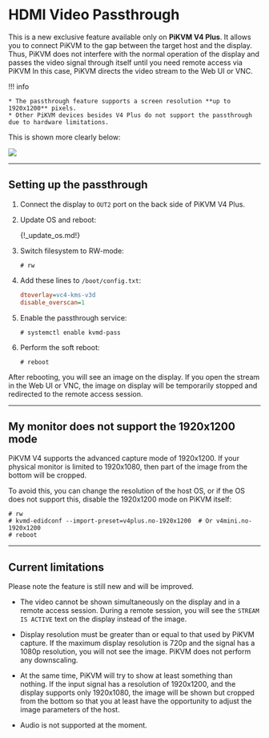 # HDMI Video Passthrough

This is a new exclusive feature available only on **PiKVM V4 Plus**.
It allows you to connect PiKVM to the gap between the target host and the display.
Thus, PiKVM does not interfere with the normal operation of the display and passes
the video signal through itself until you need remote access via PiKVM
In this case, PiKVM directs the video stream to the Web UI or VNC.

!!! info

    * The passthrough feature supports a screen resolution **up to 1920x1200** pixels.
    * Other PiKVM devices besides V4 Plus do not support the passthrough due to hardware limitations.

This is shown more clearly below:

<img src="pass.png" />

-----
## Setting up the passthrough

1. Connect the display to `OUT2` port on the back side of PiKVM V4 Plus.

2. Update OS and reboot:

    {!_update_os.md!}

4. Switch filesystem to RW-mode:

    ```console
    # rw
    ```

3. Add these lines to `/boot/config.txt`:

    ```ini
    dtoverlay=vc4-kms-v3d
    disable_overscan=1
    ```

4. Enable the passthrough service:

    ```console
    # systemctl enable kvmd-pass
    ```

5. Perform the soft reboot:

    ```console
    # reboot
    ```

After rebooting, you will see an image on the display.
If you open the stream in the Web UI or VNC, the image on display will be temporarily stopped
and redirected to the remote access session.


-----
## My monitor does not support the 1920x1200 mode

PiKVM V4 supports the advanced capture mode of 1920x1200.
If your physical monitor is limited to 1920x1080, then part of the image from the bottom will be cropped.

To avoid this, you can change the resolution of the host OS, or if the OS does not support this,
disable the 1920x1200 mode on PiKVM itself:

```console
# rw
# kvmd-edidconf --import-preset=v4plus.no-1920x1200  # Or v4mini.no-1920x1200
# reboot
```

-----
## Current limitations

Please note the feature is still new and will be improved.

* The video cannot be shown simultaneously on the display and in a remote access session.
    During a remote session, you will see the `STREAM IS ACTIVE` text on the display instead of the image.

* Display resolution must be greater than or equal to that used by PiKVM capture.
    If the maximum display resolution is 720p and the signal has a 1080p resolution, you will not see the image.
    PiKVM does not perform any downscaling.

* At the same time, PiKVM will try to show at least something than nothing.
    If the input signal has a resolution of 1920x1200, and the display supports only 1920x1080,
    the image will be shown but cropped from the bottom so that you at least have the opportunity
    to adjust the image parameters of the host.

* Audio is not supported at the moment.
